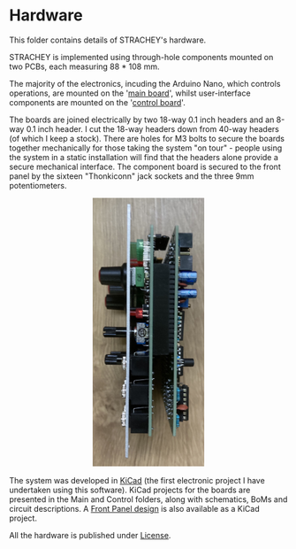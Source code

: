 # Hardware
This folder contains details of STRACHEY's hardware.

STRACHEY is implemented using through-hole components mounted on two PCBs, each measuring 88 * 108 mm.

The majority of the electronics, incuding the Arduino Nano, which controls operations, are mounted on the '[main board](https://github.com/m0xpd/STRACHEY/blob/main/Hardware/Main/ReadMe.md)', whilst user-interface components are mounted on the '[control board](https://github.com/m0xpd/STRACHEY/blob/main/Hardware/Control/README.md)'.

The boards are joined electrically by two 18-way 0.1 inch headers and an 8-way 0.1 inch header. I cut the 18-way headers down from 40-way headers (of which I keep a stock). There are holes for M3 bolts to secure the boards together mechanically for those taking the system "on tour" - people using the system in a static installation will find that the headers alone provide a secure mechanical interface. The component board is secured to the front panel by the sixteen "Thonkiconn" jack sockets and the three 9mm potentiometers.  

<p width=100%, align="center">
<img width=40%, src="https://github.com/m0xpd/STRACHEY/blob/main/Hardware/Graphics/STRACHEY%20Side%20Assembled.jpg".  
</p>

The system was developed in [KiCad](https://www.kicad.org/) (the first electronic project I have undertaken using this software). KiCad projects for the boards are presented in the Main and Control folders, along with schematics, BoMs and circuit descriptions. A [Front Panel design](https://github.com/m0xpd/STRACHEY/blob/main/Hardware/Panel/README.md) is also available as a KiCad project.

All the hardware is published under [License](https://github.com/m0xpd/STRACHEY/blob/main/LICENSE.txt).
